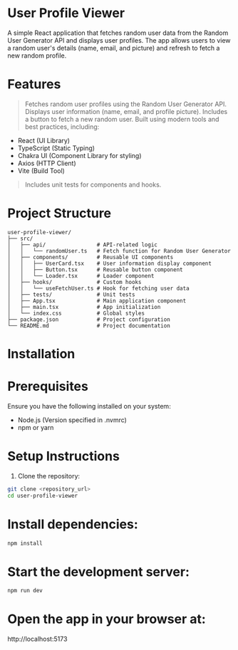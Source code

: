 # User Profile Viewer 

A simple React application that fetches random user data from the Random User Generator API and displays user profiles. The app allows users to view a random user's details (name, email, and picture) and refresh to fetch a new random profile.

# Features
> Fetches random user profiles using the Random User Generator API.
> Displays user information (name, email, and profile picture).
> Includes a button to fetch a new random user.
> Built using modern tools and best practices, including:
  * React (UI Library)
  * TypeScript (Static Typing)
  * Chakra UI (Component Library for styling)
  * Axios (HTTP Client)
  * Vite (Build Tool)
> Includes unit tests for components and hooks.

# Project Structure
```
user-profile-viewer/
├── src/
│   ├── api/                # API-related logic
│   │   └── randomUser.ts   # Fetch function for Random User Generator
│   ├── components/         # Reusable UI components
│   │   ├── UserCard.tsx    # User information display component
│   │   ├── Button.tsx      # Reusable button component
│   │   └── Loader.tsx      # Loader component
│   ├── hooks/              # Custom hooks
│   │   └── useFetchUser.ts # Hook for fetching user data
│   ├── tests/              # Unit tests
│   ├── App.tsx             # Main application component
│   ├── main.tsx            # App initialization
│   └── index.css           # Global styles
├── package.json            # Project configuration
└── README.md               # Project documentation
```

# Installation
# Prerequisites
Ensure you have the following installed on your system:
  * Node.js (Version specified in .nvmrc)
  * npm or yarn

# Setup Instructions
1. Clone the repository:

```bash
git clone <repository_url>
cd user-profile-viewer
```

# Install dependencies:
```bash
npm install

```
# Start the development server:
```bash
npm run dev
```

# Open the app in your browser at:
http://localhost:5173


